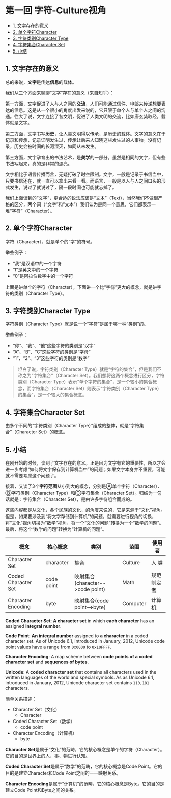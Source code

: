 # 第一回 字符-Culture视角

<!-- TOC -->

- [1. 文字存在的意义](#1-%E6%96%87%E5%AD%97%E5%AD%98%E5%9C%A8%E7%9A%84%E6%84%8F%E4%B9%89)
- [2. 单个字符Character](#2-%E5%8D%95%E4%B8%AA%E5%AD%97%E7%AC%A6character)
- [3. 字符类别Character Type](#3-%E5%AD%97%E7%AC%A6%E7%B1%BB%E5%88%ABcharacter-type)
- [4. 字符集合Character Set](#4-%E5%AD%97%E7%AC%A6%E9%9B%86%E5%90%88character-set)
- [5. 小结](#5-%E5%B0%8F%E7%BB%93)

<!-- /TOC -->

## 1. 文字存在的意义

总的来说，**文字**是传达**信息**的载体。

我们从三个方面来聊聊“文字”存在的意义（来自知乎）：

第一方面，文字促进了人与人之间的**交流**，人们可能通过信件、电邮来传递想要表达的信息。这是从一个很小的角度出发来说的，它只限于单个人与单个人之间的沟通。往大了说，文字连接了各文明，促进了人类文明的交流，比如唐玄奘取经，载体就是文字。

第二方面，文字书写**历史**，让人类文明得以传承，是历史的载体。文字的意义在于记录和传承，记录证明发生过，传承让后来人知晓这些发生过的人事物。没有记录，历史会被时间的长河湮灭，如同从未发生。

第三方面，文字孕育出的书法艺术，是**美学**的一部分。虽然是相同的文字，但有些书法写起来，真的是非常的漂亮。

文字相比于语言传播而言，无疑打破了时空限制。文字，一般是记录于书信当中，只要书信还在，就一直可以拿出来看一看。而语言，一般是以人与人之间口头的形式发生，说过了就说过了，隔一段时间也可能就忘掉了。

我们上面谈到的“文字”，更合适的说法应该是“文本”（Text），当然我们不做很严格的区分，两个词（“文字”和“文本”）我们认为是同一个意思，它们都表示一堆“字符”（Character）。

## 2. 单个字符Character

字符（Character），就是单个的“字”的符号。

举些例子：

- “我”是汉语中的一个字符
- “I”是英文中的一个字符
- “0”是阿拉伯数字中的一个字符

上面是讲单个的字符（Character），下面讲一个比“字符”更大的概念，就是讲字符的类别（Character Type）。

## 3. 字符类别Character Type

字符类别（Character Type）就是说一个“字符”是属于哪一种“类别”的。

举些例子：

- “你”、“我”、“他”这些字符的类别是“汉字”
- “A”、“B”、“C”这些字符的类别是“字母”
- “1”、“2”、“3”这些字符的类别是“数字”

> 坦白了说，字符类别（Character Type）就是“字符的集合”，但是我们不称之为“字符集合”（Character Set）。我们想将这两个概念进行区分，字符类别（Character Type）表示“单个字符的集合”，是一个较小的集合概念，而字符集合（Character Set）则表示“字符类别（Character Type）的集合”，是一个较大的集合概念。

## 4. 字符集合Character Set

由多个不同的“字符类别（Character Type）”组成的整体，就是“字符集合”（Character Set）的概念。

## 5. 小结

在刚开始的时候，谈到了文字存在的意义。正是因为文字有它的重要性，所以才会进一步考虑“如何将文字保存到计算机当中”的问题；如果文字本身并不重要，可能就不需要考虑这个问题了。

接着，又谈了3个**字符范围**从小到大的概念，分别是Ⓐ单个字符（Character）、Ⓑ字符类别（Character Type）和Ⓒ字符集合（Character Set）。归结为一句话就是：字符集合（Character Set），是由许多字符组合而成的。

这些内容都是从文化，各个民族的文化，的角度来说的，它是来源于“文化”视角。但是，如果要涉及到“将文字存储到计算机”的问题，就需要进行视角的切换，将“文化”视角切换为“数学”视角，将一个“文化的问题”转换为一个“数学的问题”。最后，将这个“数学的问题”转换为“计算机的问题”。

| 概念                | 核心概念   | 类别                             | 范围     | 使用者     |
| ------------------- | ---------- | -------------------------------- | -------- | ---------- |
| Character Set       | character  | 集合                             | Culture  | 人 类      |
| Coded Character Set | code point | 映射集合(character-->code point) | Math     | 规范制定者 |
| Character Encoding  | byte       | 映射集合(code point-->byte)      | Computer | 计算机     |

**Coded Character Set**: **A character set** in which **each character** has an assigned **integral number**.

**Code Point**: **An integral number** assigned to **a character** in a coded character set. As of Unicode 6.1, introduced in January, 2012, Unicode code point values have a range from `0x0000` to `0x10FFFF`.

**Character Encoding**: A map scheme between **code points of a coded character set** and **sequences of bytes**.

**Unicode**: A **coded character set** that contains all characters used in the written languages of the world and special symbols. As as Unicode 6.1, introduced in January, 2012, Unicode character set contains `110,181` characters.

简单关系描述：

- Character Set（文化）
  - Character
- Coded Character Set（数学）
  - code point
- Character Encoding（计算机）
  - byte

**Character Set**是属于“文化”的范畴，它的核心概念是单个的字符（Character）。它的目的是世界上的人、事、物进行认知。

**Coded Character Set**是属于“数学”的范畴，它的核心概念是Code Point。它的目的是建立Character和Code Point之间的一一映射关系。

**Character Encoding**是属于“计算机”的范畴，它的核心概念是Byte。它的目的是建立Code Point和Byte之间的关系。
